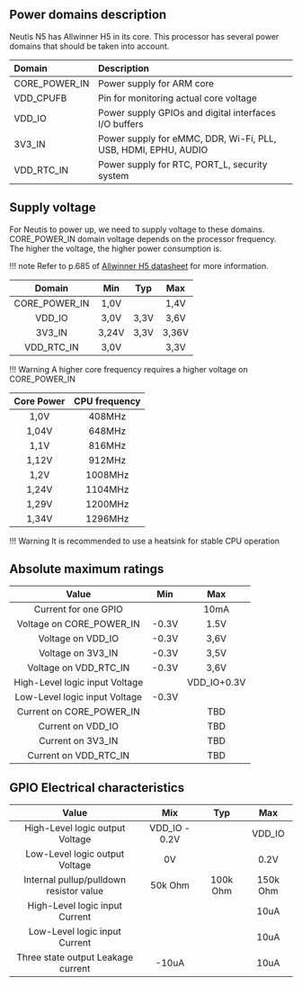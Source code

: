 ## Power domains description

Neutis N5 has Allwinner H5 in its core. This processor has several power domains that should be taken into account.

|Domain|Description|
|:-|:-|
|CORE_POWER_IN|Power supply for ARM core|
|VDD_CPUFB|Pin for monitoring actual core voltage|
|VDD_IO|Power supply GPIOs and digital interfaces I/O buffers|
|3V3_IN|Power supply for eMMC, DDR, Wi-Fi, PLL, USB, HDMI, EPHU, AUDIO|
|VDD_RTC_IN|Power supply for RTC, PORT_L, security system|

## Supply voltage 

For Neutis to power up, we need to supply voltage to these domains.
CORE_POWER_IN domain voltage depends on the processor frequency. The higher the voltage,
the higher power consumption is.

!!! note
     Refer to p.685 of [Allwinner H5 datasheet](../hardware-integration/allwinner.md) for more information.

|Domain|Min|Typ|Max|
|:-:|:-:|:-:|:-:|
|CORE_POWER_IN|1,0V||1,4V|
|VDD_IO|3,0V|3,3V|3,6V|
|3V3_IN|3,24V|3,3V|3,36V|
|VDD_RTC_IN|3,0V||3,3V|

!!! Warning
    A higher core frequency requires a higher voltage on CORE_POWER_IN

|Core Power|CPU frequency|
|:-:|:-:|
|1,0V|408MHz|
|1,04V|648MHz|
|1,1V|816MHz|
|1,12V|912MHz|
|1,2V|1008MHz|
|1,24V|1104MHz|
|1,29V|1200MHz|
|1,34V|1296MHz|

!!! Warning
    It is recommended to use a heatsink for stable CPU operation

## Absolute maximum ratings

|Value|Min|Max|
|:-:|:-:|:-:|
|Current for one GPIO| |10mA|
|Voltage on CORE_POWER_IN| -0.3V | 1.5V|
|Voltage on VDD_IO| -0.3V | 3,6V|
|Voltage on 3V3_IN| -0.3V | 3,5V|
|Voltage on VDD_RTC_IN| -0.3V | 3,6V|
|High-Level logic input Voltage ||VDD_IO+0.3V|
|Low-Level logic input Voltage| -0.3V|
|Current on CORE_POWER_IN||TBD|
|Current on VDD_IO||TBD|
|Current on 3V3_IN||TBD|
|Current on VDD_RTC_IN||TBD|

## GPIO Electrical characteristics

|Value|Mix|Typ|Max|
|:-:|:-:|:-:|:-:|
|High-Level logic output Voltage|VDD_IO - 0.2V||VDD_IO|
|Low-Level logic output Voltage|0V||0.2V|
|Internal pullup/pulldown resistor value|50k Ohm|100k Ohm|150k Ohm|
|High-Level logic input Current|||10uA|
|Low-Level logic input Current|||10uA|
|Three state output Leakage current|-10uA||10uA|
